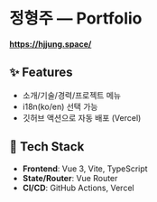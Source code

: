 # 정형주 — Portfolio
**https://hjjung.space/**

## ✨ Features
- 소개/기술/경력/프로젝트 메뉴
- i18n(ko/en) 선택 가능
- 깃허브 액션으로 자동 배포 (Vercel)

## 🧱 Tech Stack
- **Frontend**: Vue 3, Vite, TypeScript 
- **State/Router**: Vue Router  
- **CI/CD**: GitHub Actions, Vercel


